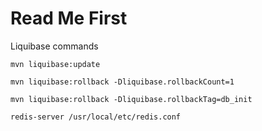 # Read Me First
Liquibase commands

`mvn liquibase:update`

`mvn liquibase:rollback -Dliquibase.rollbackCount=1`

`mvn liquibase:rollback -Dliquibase.rollbackTag=db_init` 

`redis-server /usr/local/etc/redis.conf `